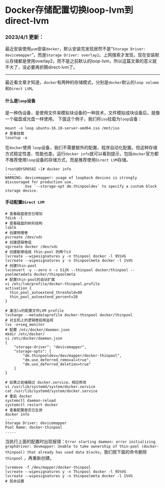# Docker存储配置切换loop-lvm到direct-lvm

### 2023/4/1 更新：

最近安装使用`yum`安装`docker`，默认安装完发现居然不是“`Storage Driver: devicemapper`”，而是`Storage Driver: overlay2`。上网搜索才发现，现在安装默认存储都是使用overlay2，而不是之前默认的loop-lvm，所以这篇文章的意义就不大了，没必要再折腾direct-lvm了。

---

最近看文章才知道，`docker`有两种的存储模式，分别是`docker`默认的`loop volume`和`Direct LVM`。

#### 什么是`loop`设备

是一种伪设备，是使用文件来模拟块设备的一种技术，文件模拟成块设备后，就像一个磁盘或光盘一样使用。
下面这个例子，我们将`iso`挂载为`loop`设备：

```shell
mount -o loop ubuntu-16.10-server-amd64.iso /mnt/iso
# 查看挂载
losetup -a
```

在`docker`使用 `loop`设备，我们不需要额外的配置，程序自动化配置。但这种存储方式稳定性差、性能也差。运行`docker info`就可以看到提示，包括`docker`官方都不推荐使用`loop`设备的存储方式，而是推荐使用`Direct LVM`存储。

```shell
[root@QYSR058Z ~]# docker info
.....
WARNING: devicemapper: usage of loopback devices is strongly discouraged for production use.
         Use `--storage-opt dm.thinpooldev` to specify a custom block storage device.
```



#### 手动配置`Direct LVM`

```shell
# 查看磁盘是否已增加
fdisk -l
# 查看磁盘的树形结构
lsblk
# 创建物理卷
pvcreate /dev/vdc
# 创建逻辑卷组
vgcreate docker /dev/vdc
# 创建能够组成 thin-pool 的两个LV
lvcreate --wipesignatures y -n thinpool docker -l 95%VG
lvcreate --wipesignatures y -n thinpoolmeta docker -l 1%VG
# 创建thin-pool
lvconvert -y --zero n -c 512K --thinpool docker/thinpool --poolmetadata docker/thinpoolmeta
# 配置thin-pool的自动扩展
vi /etc/lvm/profile/docker-thinpool.profile
activation {
  thin_pool_autoextend_threshold=80
  thin_pool_autoextend_percent=20
}

# 激活lv的配置文件LVM profile
lvchange --metadataprofile docker-thinpool docker/thinpool
# 对主机上的逻辑卷启用监视
lvs -o+seg_monitor
# 配置 /etc/docker/daemon.json
mkdir /etc/docker/
vi /etc/docker/daemon.json
{
    "storage-driver": "devicemapper",
    "storage-opts": [
        "dm.thinpooldev=/dev/mapper/docker-thinpool",
        "dm.use_deferred_removal=true",
        "dm.use_deferred_deletion=true"
    ]
}

# 如果之前编辑过 docker.service，相应修改
vi /usr/lib/systemd/system/docker.service
cat /usr/lib/systemd/system/docker.service
# 重启 docker
systemctl daemon-reload
systemctl restart docker
# 查看配置是否已生效
docker info
....
Storage Driver: devicemapper
Pool Name: docker-thinpool
.....
```

当执行上面的配置时出现报错：`Error starting daemon: error initializing graphdriver: devmapper: Unable to take ownership of thin-pool (docker-thinpool) that already has used data blocks`，我们按下面的命令删除 `thinpool` ，再重新创建。

```
lvremove -f /dev/mapper/docker-thinpool
lvcreate --wipesignatures y -n Thinpool docker -l 95%VG
lvcreate --wipesignatures y -n thinpoolmeta docker -l 1%VG
# 其余设置
```
